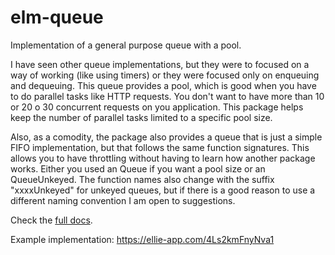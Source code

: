 # elm-queue

Implementation of a general purpose queue with a pool.

I have seen other queue implementations, but they were to focused on a way of working (like using timers) or they were
focused only on enqueuing and dequeuing. This queue provides a pool, which is good when you have to do parallel tasks
like HTTP requests. You don't want to have more than 10 or 20 o 30 concurrent requests on you application. This package
helps keep the number of parallel tasks limited to a specific pool size.

Also, as a comodity, the package also provides a queue that is just a simple FIFO implementation, but that follows the
same function signatures. This allows you to have throttling without having to learn how another package works. Either
you used an Queue if you want a pool size or an QueueUnkeyed. The function names also change with the suffix "xxxxUnkeyed"
for unkeyed queues, but if there is a good reason to use a different naming convention I am open to suggestions.

Check the [full docs](https://package.elm-lang.org/packages/francescortiz/elm-queue/latest/Queue).

Example implementation: https://ellie-app.com/4Ls2kmFnyNva1
